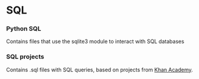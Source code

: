 # SQL

### Python SQL
Contains files that use the sqlite3 module to interact with SQL databases

### SQL projects
Contains .sql files with SQL queries, based on projects from [Khan Academy](https://www.khanacademy.org/computing/computer-programming/sql). 
